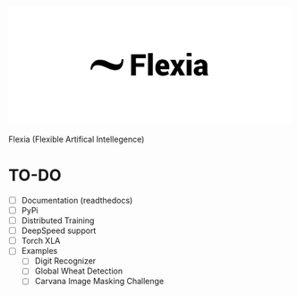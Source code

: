 ![Flexia logo](images/flexia_logo.png)


Flexia (Flexible Artifical Intellegence)




# TO-DO

- [ ] Documentation (readthedocs)
- [ ] PyPi
- [ ] Distributed Training
- [ ] DeepSpeed support
- [ ] Torch XLA
- [ ] Examples
    - [ ] Digit Recognizer
    - [ ] Global Wheat Detection
    - [ ] Carvana Image Masking Challenge